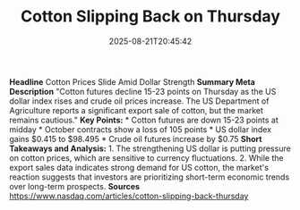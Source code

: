 ﻿---
title: "Cotton Slipping Back on Thursday"
date: "2025-08-21T20:45:42"
category: "Markets"
summary: ""
slug: "cotton slipping back on thursday"
source_urls:
  - "https://www.nasdaq.com/articles/cotton-slipping-back-thursday"
seo:
  title: "Cotton Slipping Back on Thursday | Hash n Hedge"
  description: ""
  keywords: ["news", "markets", "brief"]
---
**Headline** Cotton Prices Slide Amid Dollar Strength  **Summary Meta Description** "Cotton futures decline 15-23 points on Thursday as the US dollar index rises and crude oil prices increase. The US Department of Agriculture reports a significant export sale of cotton, but the market remains cautious."  **Key Points:**  * Cotton futures are down 15-23 points at midday * October contracts show a loss of 105 points * US dollar index gains $0.415 to $98.495 * Crude oil futures increase by $0.75  **Short Takeaways and Analysis:**  1. The strengthening US dollar is putting pressure on cotton prices, which are sensitive to currency fluctuations. 2. While the export sales data indicates strong demand for US cotton, the market's reaction suggests that investors are prioritizing short-term economic trends over long-term prospects.  **Sources** https://www.nasdaq.com/articles/cotton-slipping-back-thursday 
